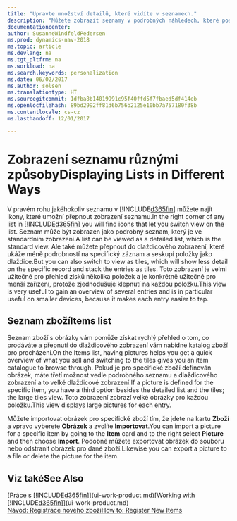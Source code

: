 ```yaml
---
title: "Upravte množství detailů, které vidíte v seznamech."
description: "Můžete zobrazit seznamy v podrobných náhledech, které poskytují více informací nebo jako dlaždice, které lze snadno vizuálně skenovat."
documentationcenter: 
author: SusanneWindfeldPedersen
ms.prod: dynamics-nav-2018
ms.topic: article
ms.devlang: na
ms.tgt_pltfrm: na
ms.workload: na
ms.search.keywords: personalization
ms.date: 06/02/2017
ms.author: solsen
ms.translationtype: HT
ms.sourcegitcommit: 1dfba8b14019991c95f40ffd5f7fbaed5df414eb
ms.openlocfilehash: 89bd2992ff81d6b756b2125e10bb7a757180f38b
ms.contentlocale: cs-cz
ms.lasthandoff: 12/01/2017

---
```

# <a name="displaying-lists-in-different-ways"></a><span data-ttu-id="a8f37-103">Zobrazení seznamu různými způsoby</span><span class="sxs-lookup"><span data-stu-id="a8f37-103">Displaying Lists in Different Ways</span></span>
<span data-ttu-id="a8f37-104">V pravém rohu jakéhokoliv seznamu v [!INCLUDE[d365fin](includes/d365fin_md.md)] můžete najít ikony, které umožní přepnout zobrazení seznamu.</span><span class="sxs-lookup"><span data-stu-id="a8f37-104">In the right corner of any list in [!INCLUDE[d365fin](includes/d365fin_md.md)] you will find icons that let you switch view on the list.</span></span> <span data-ttu-id="a8f37-105">Seznam může být zobrazen jako podrobný seznam, který je ve standardním zobrazení.</span><span class="sxs-lookup"><span data-stu-id="a8f37-105">A list can be viewed as a detailed list, which is the standard view.</span></span> <span data-ttu-id="a8f37-106">Ale také můžete přepnout do dlaždicového zobrazení, které ukáže méně podrobností na specifický záznam a seskupí položky jako dlaždice.</span><span class="sxs-lookup"><span data-stu-id="a8f37-106">But you can also switch to view as tiles, which will show less detail on the specific record and stack the entries as tiles.</span></span> <span data-ttu-id="a8f37-107">Toto zobrazení je velmi užitečné pro přehled zisků několika položek a je konkrétně užitečné pro menší zařízení, protože zjednodušuje klepnutí na každou položku.</span><span class="sxs-lookup"><span data-stu-id="a8f37-107">This view is very useful to gain an overview of several entries and is in particular useful on smaller devices, because it makes each entry easier to tap.</span></span>

## <a name="items-list"></a><span data-ttu-id="a8f37-108">Seznam zboží</span><span class="sxs-lookup"><span data-stu-id="a8f37-108">Items list</span></span>
<span data-ttu-id="a8f37-109">Seznam zboží s obrázky vám pomůže získat rychlý přehled o tom, co prodáváte a přepnutí do dlaždicového zobrazení vám nabídne katalog zboží pro procházení.</span><span class="sxs-lookup"><span data-stu-id="a8f37-109">On the Items list, having pictures helps you get a quick overview of what you sell and switching to the tiles gives you an item catalogue to browse through.</span></span> <span data-ttu-id="a8f37-110">Pokud je pro specifické zboží definován obrázek, máte třetí možnost vedle podrobného seznamu a dlaždicového zobrazení a to velké dlaždicové zobrazení.</span><span class="sxs-lookup"><span data-stu-id="a8f37-110">If a picture is defined for the specific item, you have a third option besides the detailed list and the tiles; the large tiles view.</span></span> <span data-ttu-id="a8f37-111">Toto zobrazení zobrazí velké obrázky pro každou položku.</span><span class="sxs-lookup"><span data-stu-id="a8f37-111">This view displays large pictures for each entry.</span></span>

<span data-ttu-id="a8f37-112">Můžete importovat obrázek pro specifické zboží tím, že jdete na kartu **Zboží** a vpravo vyberete **Obrázek** a zvolíte **Importovat**.</span><span class="sxs-lookup"><span data-stu-id="a8f37-112">You can import a picture for a specific item by going to the **Item** card and to the right select **Picture** and then choose **Import**.</span></span> <span data-ttu-id="a8f37-113">Podobně můžete exportovat obrázek do souboru nebo odstranit obrázek pro dané zboží.</span><span class="sxs-lookup"><span data-stu-id="a8f37-113">Likewise you can export a picture to a file or delete the picture for the item.</span></span>  

## <a name="see-also"></a><span data-ttu-id="a8f37-114">Viz také</span><span class="sxs-lookup"><span data-stu-id="a8f37-114">See Also</span></span>
<span data-ttu-id="a8f37-115">[Práce s [!INCLUDE[d365fin](includes/d365fin_md.md)]](ui-work-product.md)</span><span class="sxs-lookup"><span data-stu-id="a8f37-115">[Working with [!INCLUDE[d365fin](includes/d365fin_md.md)]](ui-work-product.md)</span></span>  
[<span data-ttu-id="a8f37-116">Návod: Registrace nového zboží</span><span class="sxs-lookup"><span data-stu-id="a8f37-116">How to: Register New Items</span></span>](inventory-how-register-new-items.md)  

